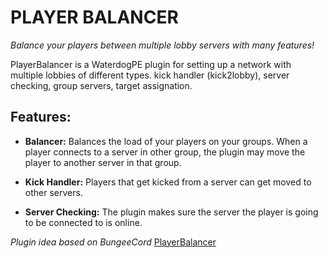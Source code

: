 # PLAYER BALANCER
_Balance your players between multiple lobby servers with many features!_

PlayerBalancer is a WaterdogPE plugin for setting up a network with multiple lobbies of different types. kick handler (kick2lobby), server checking, group servers, target assignation.

## Features:
 - **Balancer:** Balances the load of your players on your groups. When a player connects to a server in other group, the plugin may move the player to another server in that group.


 - **Kick Handler:** Players that get kicked from a server can get moved to other servers.


 - **Server Checking:** The plugin makes sure the server the player is going to be connected to is online.


*Plugin idea based on BungeeCord* [PlayerBalancer](https://www.spigotmc.org/resources/playerbalancer.55011/)